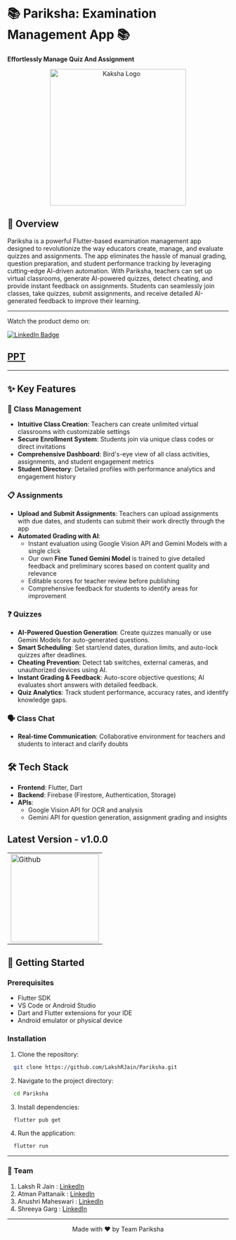 # 📚 Pariksha: Examination Management App 📚

**Effortlessly Manage Quiz And Assignment**

<div align="center">
  <img src="https://i.imgur.com/CZvbxMW.png" alt="Kaksha Logo" width="310">
</div>

## 🚀 Overview

Pariksha is a powerful Flutter-based examination management app designed to revolutionize the way educators create, manage, and evaluate quizzes and assignments. The app eliminates the hassle of manual grading, question preparation, and student performance tracking by leveraging cutting-edge AI-driven automation.
With Pariksha, teachers can set up virtual classrooms, generate AI-powered quizzes, detect cheating, and provide instant feedback on assignments. Students can seamlessly join classes, take quizzes, submit assignments, and receive detailed AI-generated feedback to improve their learning.

---

Watch the product demo on:

<a href="https://youtu.be/0q6_tBKHaFY">
    <img src="https://img.shields.io/badge/YouTube-%23FF0000.svg?style=for-the-badge&logo=YouTube&logoColor=white" alt="LinkedIn Badge"/>
  </a>

## [PPT](https://drive.google.com/file/d/1GTrcy6PZxKsF-ElnkNslXvw4wLoC0yu_/view?usp=sharing)
---

## ✨ Key Features

### 🏫 Class Management
- **Intuitive Class Creation**: Teachers can create unlimited virtual classrooms with customizable settings
- **Secure Enrollment System**: Students join via unique class codes or direct invitations
- **Comprehensive Dashboard**: Bird's-eye view of all class activities, assignments, and student engagement metrics
- **Student Directory**: Detailed profiles with performance analytics and engagement history

### 📋 Assignments
- **Upload and Submit Assignments**: Teachers can upload assignments with due dates, and students can submit their work directly through the app
- **Automated Grading with AI**:
  - Instant evaluation using Google Vision API and Gemini Models with a single click
  - Our own **Fine Tuned Gemini Model** is trained to give detailed feedback and preliminary scores based on content quality and relevance
  - Editable scores for teacher review before publishing
  - Comprehensive feedback for students to identify areas for improvement
    
### ❓ Quizzes
- **AI-Powered Question Generation**: Create quizzes manually or use Gemini Models for auto-generated questions.
- **Smart Scheduling**: Set start/end dates, duration limits, and auto-lock quizzes after deadlines.
- **Cheating Prevention**: Detect tab switches, external cameras, and unauthorized devices using AI.
- **Instant Grading & Feedback**: Auto-score objective questions; AI evaluates short answers with detailed feedback.
- **Quiz Analytics**: Track student performance, accuracy rates, and identify knowledge gaps.

### 🗣️ Class Chat
- **Real-time Communication**: Collaborative environment for teachers and students to interact and clarify doubts

## 🛠️ Tech Stack
- **Frontend**: Flutter, Dart
- **Backend**: Firebase (Firestore, Authentication, Storage)
- **APIs**:
  - Google Vision API for OCR and analysis
  - Gemini API for question generation, assignment grading and insights

## Latest Version - v1.0.0
<table>
  <tr>
    <td>
      <a href="https://github.com/LakshRJain/Pariksha/releases/download/1.0.0v/app-release.apk">
        <img src="https://user-images.githubusercontent.com/663460/26973090-f8fdc986-4d14-11e7-995a-e7c5e79ed925.png" alt="Github" width="200">
      </a>
    </td>
  </tr>
</table>

## 🚀 Getting Started

### Prerequisites
- Flutter SDK
- VS Code or Android Studio
- Dart and Flutter extensions for your IDE
- Android emulator or physical device

### Installation

1. Clone the repository:
  ```bash
    git clone https://github.com/LakshRJain/Pariksha.git
  ```
2. Navigate to the project directory:
  ```bash
    cd Pariksha
  ```
3. Install dependencies:
  ```bash
    flutter pub get
  ```
4. Run the application:
  ```bash
    flutter run
  ```
<hr>

### 👥 Team
1. Laksh R Jain      : [LinkedIn](https://www.linkedin.com/in/laksh-jain-6b308323b/)
2. Atman Pattanaik   : [LinkedIn](https://www.linkedin.com/in/atman-pattanaik-558b06285/)
3. Anushri Maheswari : [LinkedIn](https://www.linkedin.com/in/anushri-maheshwari-453049285/)
4. Shreeya Garg      : [LinkedIn](https://www.linkedin.com/in/shreeyag/)

<hr>


<div align="center">
  <p>Made with ❤️ by Team Pariksha</p>
</div>

  
